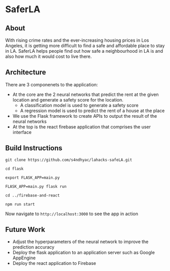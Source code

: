 # SaferLA

## About
With rising crime rates and the ever-increasing housing prices in Los Angeles, it is getting more difficult to find a safe and affordable place to stay in LA. SaferLA helps people find out how safe a neighbourhood in LA is and also how much it would cost to live there.

## Architecture
There are 3 componenets to the application:
- At the core are the 2 neural networks that predict the rent at the given location and generate a safety score for the location.
    - A classification model is used to generate a safety score
    - A regression model is used to predict the rent of a house at the place
- We use the Flask framework to create APIs to output the result of the neural networks
- At the top is the react firebase application that comprises the user interface

## Build Instructions

`git clone https://github.com/s4ndhyac/lahacks-safeLA.git`

`cd flask`

`export FLASK_APP=main.py`

`FLASK_APP=main.py flask run`

`cd ../firebase-and-react`

`npm run start`

Now navigate to `http://localhost:3000` to see the app in action

## Future Work
- Adjust the hyperparameters of the neural network to improve the prediction accuracy
- Deploy the flask application to an application server such as Google AppEngine 
- Deploy the react application to Firebase


